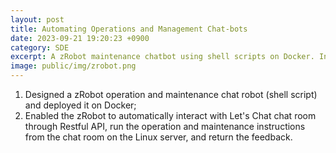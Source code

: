 ```yaml
---
layout: post
title: Automating Operations and Management Chat-bots
date: 2023-09-21 19:20:23 +0900
category: SDE
excerpt: A zRobot maintenance chatbot using shell scripts on Docker. Integrated Restful API to enable automated interactions with Let's Chat, executing maintenance commands on a Linux server and returning feedback.
image: public/img/zrobot.png
---
```


1. Designed a zRobot operation and maintenance chat robot (shell script) and deployed it on Docker;
2. Enabled the zRobot to automatically interact with Let's Chat chat room through Restful API, run the operation and maintenance instructions from the chat room on the Linux server, and return the feedback.

